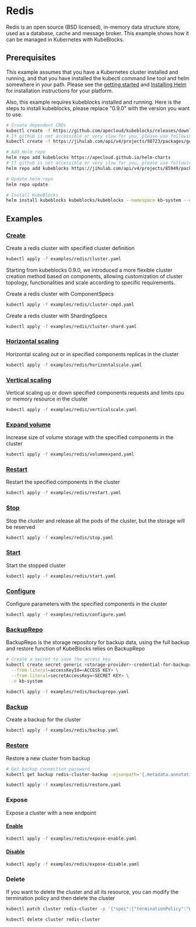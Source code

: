 # Redis

Redis is an open source (BSD licensed), in-memory data structure store, used as a database, cache and message broker. This example shows how it can be managed in Kubernetes with KubeBlocks.

## Prerequisites

This example assumes that you have a Kubernetes cluster installed and running, and that you have installed the kubectl command line tool and helm somewhere in your path. Please see the [getting started](https://kubernetes.io/docs/setup/)  and [Installing Helm](https://helm.sh/docs/intro/install/) for installation instructions for your platform.

Also, this example requires kubeblocks installed and running. Here is the steps to install kubeblocks, please replace "0.9.0" with the version you want to use.
```bash
# Create dependent CRDs
kubectl create -f https://github.com/apecloud/kubeblocks/releases/download/v0.9.0/kubeblocks_crds.yaml
# If github is not accessible or very slow for you, please use following command instead
kubectl create -f https://jihulab.com/api/v4/projects/98723/packages/generic/kubeblocks/v0.9.0/kubeblocks_crds.yaml

# Add Helm repo 
helm repo add kubeblocks https://apecloud.github.io/helm-charts
# If github is not accessible or very slow for you, please use following repo instead
helm repo add kubeblocks https://jihulab.com/api/v4/projects/85949/packages/helm/stable

# Update helm repo
helm repo update

# Install KubeBlocks
helm install kubeblocks kubeblocks/kubeblocks --namespace kb-system --create-namespace --version="0.9.0"
```
 

## Examples

### [Create](cluster.yaml) 
Create a redis cluster with specified cluster definition 
```bash
kubectl apply -f examples/redis/cluster.yaml
```
Starting from kubeblocks 0.9.0, we introduced a more flexible cluster creation method based on components, allowing customization of cluster topology, functionalities and scale according to specific requirements.

Create a redis cluster with ComponentSpecs 
```bash
kubectl apply -f examples/redis/cluster-cmpd.yaml
```
Create a redis cluster with ShardingSpecs
```bash
kubectl apply -f examples/redis/cluster-shard.yaml
```

### [Horizontal scaling](horizontalscale.yaml)
Horizontal scaling out or in specified components replicas in the cluster
```bash
kubectl apply -f examples/redis/horizontalscale.yaml
```

### [Vertical scaling](verticalscale.yaml)
Vertical scaling up or down specified components requests and limits cpu or memory resource in the cluster
```bash
kubectl apply -f examples/redis/verticalscale.yaml
```

### [Expand volume](volumeexpand.yaml)
Increase size of volume storage with the specified components in the cluster
```bash
kubectl apply -f examples/redis/volumeexpand.yaml
```

### [Restart](restart.yaml)
Restart the specified components in the cluster
```bash
kubectl apply -f examples/redis/restart.yaml
```

### [Stop](stop.yaml)
Stop the cluster and release all the pods of the cluster, but the storage will be reserved
```bash
kubectl apply -f examples/redis/stop.yaml
```

### [Start](start.yaml)
Start the stopped cluster
```bash
kubectl apply -f examples/redis/start.yaml
```

### [Configure](configure.yaml)
Configure parameters with the specified components in the cluster
```bash
kubectl apply -f examples/redis/configure.yaml
```

### [BackupRepo](backuprepo.yaml)
BackupRepo is the storage repository for backup data, using the full backup and restore function of KubeBlocks relies on BackupRepo
```bash
# Create a secret to save the access key
kubectl create secret generic <storage-provider>-credential-for-backuprepo\
  --from-literal=accessKeyId=<ACCESS KEY> \
  --from-literal=secretAccessKey=<SECRET KEY> \
  -n kb-system 
  
kubectl apply -f examples/redis/backuprepo.yaml
```

### [Backup](backup.yaml)
Create a backup for the cluster
```bash
kubectl apply -f examples/redis/backup.yaml
```

### [Restore](restore.yaml)
Restore a new cluster from backup
```bash
# Get backup connection password
kubectl get backup redis-cluster-backup -ojsonpath='{.metadata.annotations.dataprotection\.kubeblocks\.io\/connection-password}' -n default

kubectl apply -f examples/redis/restore.yaml
```

### Expose
Expose a cluster with a new endpoint
#### [Enable](expose-enable.yaml)
```bash
kubectl apply -f examples/redis/expose-enable.yaml
```

#### [Disable](expose-disable.yaml)
```bash
kubectl apply -f examples/redis/expose-disable.yaml
```

### Delete
If you want to delete the cluster and all its resource, you can modify the termination policy and then delete the cluster
```bash
kubectl patch cluster redis-cluster -p '{"spec":{"terminationPolicy":"WipeOut"}}' --type="merge"

kubectl delete cluster redis-cluster
```
